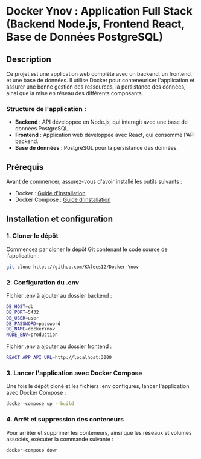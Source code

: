 # Docker Ynov : Application Full Stack (Backend Node.js, Frontend React, Base de Données PostgreSQL)

## Description

Ce projet est une application web complète avec un backend, un frontend, et une base de données. Il utilise Docker pour conteneuriser l'application et assurer une bonne gestion des ressources, la persistance des données, ainsi que la mise en réseau des différents composants.

### Structure de l'application :

- **Backend** : API développée en Node.js, qui interagit avec une base de données PostgreSQL.
- **Frontend** : Application web développée avec React, qui consomme l'API backend.
- **Base de données** : PostgreSQL pour la persistance des données.

## Prérequis

Avant de commencer, assurez-vous d'avoir installé les outils suivants :

- Docker : [Guide d'installation](https://docs.docker.com/get-docker/)
- Docker Compose : [Guide d'installation](https://docs.docker.com/compose/install/)

## Installation et configuration

### 1. Cloner le dépôt

Commencez par cloner le dépôt Git contenant le code source de l'application :

```bash
git clone https://github.com/KAlecs12/Docker-Ynov
```
### 2. Configuration du .env

Fichier .env à ajouter au dossier backend :

```bash
DB_HOST=db
DB_PORT=5432
DB_USER=user
DB_PASSWORD=password
DB_NAME=dockerYnov
NODE_ENV=production
```
Fichier .env a ajouter au dossier frontend :

```bash
REACT_APP_API_URL=http://localhost:3000
```
### 3. Lancer l'application avec Docker Compose

Une fois le dépôt cloné et les fichiers .env configurés, lancer l'application avec Docker Compose :

```bash
docker-compose up --build
```
### 4. Arrêt et suppression des conteneurs

Pour arrêter et supprimer les conteneurs, ainsi que les réseaux et volumes associés, exécuter la commande suivante :

```bash
docker-compose down
```

